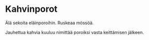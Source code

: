 # Kahvinporot

Älä sekoita eläinporoihin. Ruskeaa mössöä.

Jauhettua kahvia kuuluu nimittää poroiksi vasta keittämisen jälkeen.
